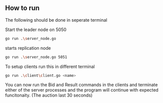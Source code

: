 ## How to run

The following should be done in seperate terminal

Start the leader node on 5050
```sh
go run .\server_node.go
```
starts replication node 
```sh
go run .\server_node.go 5051
```

To setup clients run this in different terminal
```sh
go run .\client\client.go <name>
```
You can now run the Bid and Result commands in the clients and terminate either of the server processes and the program
will continue with expected funcitonaity. (The auction last 30 seconds)
